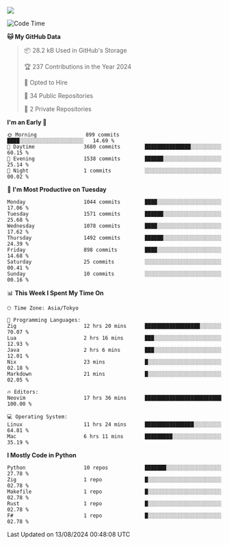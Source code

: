 ![](https://komarev.com/ghpvc/?username=kitagawa-hr)

<!--START_SECTION:waka-->
![Code Time](http://img.shields.io/badge/Code%20Time-1%2C010%20hrs%206%20mins-blue)

**🐱 My GitHub Data** 

> 📦 28.2 kB Used in GitHub's Storage 
 > 
> 🏆 237 Contributions in the Year 2024
 > 
> 💼 Opted to Hire
 > 
> 📜 34 Public Repositories 
 > 
> 🔑 2 Private Repositories 
 > 
**I'm an Early 🐤** 

```text
🌞 Morning                899 commits         ████░░░░░░░░░░░░░░░░░░░░░   14.69 % 
🌆 Daytime                3680 commits        ███████████████░░░░░░░░░░   60.15 % 
🌃 Evening                1538 commits        ██████░░░░░░░░░░░░░░░░░░░   25.14 % 
🌙 Night                  1 commits           ░░░░░░░░░░░░░░░░░░░░░░░░░   00.02 % 
```
📅 **I'm Most Productive on Tuesday** 

```text
Monday                   1044 commits        ████░░░░░░░░░░░░░░░░░░░░░   17.06 % 
Tuesday                  1571 commits        ██████░░░░░░░░░░░░░░░░░░░   25.68 % 
Wednesday                1078 commits        ████░░░░░░░░░░░░░░░░░░░░░   17.62 % 
Thursday                 1492 commits        ██████░░░░░░░░░░░░░░░░░░░   24.39 % 
Friday                   898 commits         ████░░░░░░░░░░░░░░░░░░░░░   14.68 % 
Saturday                 25 commits          ░░░░░░░░░░░░░░░░░░░░░░░░░   00.41 % 
Sunday                   10 commits          ░░░░░░░░░░░░░░░░░░░░░░░░░   00.16 % 
```


📊 **This Week I Spent My Time On** 

```text
🕑︎ Time Zone: Asia/Tokyo

💬 Programming Languages: 
Zig                      12 hrs 20 mins      ██████████████████░░░░░░░   70.07 % 
Lua                      2 hrs 16 mins       ███░░░░░░░░░░░░░░░░░░░░░░   12.93 % 
Java                     2 hrs 6 mins        ███░░░░░░░░░░░░░░░░░░░░░░   12.01 % 
Nix                      23 mins             █░░░░░░░░░░░░░░░░░░░░░░░░   02.18 % 
Markdown                 21 mins             █░░░░░░░░░░░░░░░░░░░░░░░░   02.05 % 

🔥 Editors: 
Neovim                   17 hrs 36 mins      █████████████████████████   100.00 % 

💻 Operating System: 
Linux                    11 hrs 24 mins      ████████████████░░░░░░░░░   64.81 % 
Mac                      6 hrs 11 mins       █████████░░░░░░░░░░░░░░░░   35.19 % 
```

**I Mostly Code in Python** 

```text
Python                   10 repos            ███████░░░░░░░░░░░░░░░░░░   27.78 % 
Zig                      1 repo              █░░░░░░░░░░░░░░░░░░░░░░░░   02.78 % 
Makefile                 1 repo              █░░░░░░░░░░░░░░░░░░░░░░░░   02.78 % 
Rust                     1 repo              █░░░░░░░░░░░░░░░░░░░░░░░░   02.78 % 
F#                       1 repo              █░░░░░░░░░░░░░░░░░░░░░░░░   02.78 % 
```




 Last Updated on 13/08/2024 00:48:08 UTC
<!--END_SECTION:waka-->
